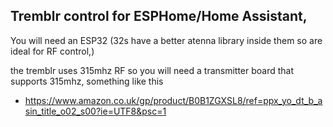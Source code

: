 ## Tremblr control for ESPHome/Home Assistant, 

You will need an ESP32 (32s have a better atenna library inside them so are ideal for RF control,)

the tremblr uses 315mhz RF so you will need a transmitter board that supports 315mhz, something like this
- https://www.amazon.co.uk/gp/product/B0B1ZGXSL8/ref=ppx_yo_dt_b_asin_title_o02_s00?ie=UTF8&psc=1

